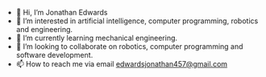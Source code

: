 - 👋 Hi, I’m Jonathan Edwards
- 👀 I’m interested in artificial intelligence, computer programming, robotics and engineering.
- 🌱 I’m currently learning mechanical engineering.
- 💞️ I’m looking to collaborate on robotics, computer programming and software development.
- 📫 How to reach me via email edwardsjonathan457@gmail.com

<!---
Jonah-11/Jonah-11 is a ✨ special ✨ repository because its `README.md` (this file) appears on your GitHub profile.
You can click the Preview link to take a look at your changes.
--->
